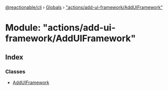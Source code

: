 [@reactionable/cli](../README.md) › [Globals](../globals.md) › ["actions/add-ui-framework/AddUIFramework"](_actions_add_ui_framework_adduiframework_.md)

# Module: "actions/add-ui-framework/AddUIFramework"

## Index

### Classes

* [AddUIFramework](../classes/_actions_add_ui_framework_adduiframework_.adduiframework.md)
